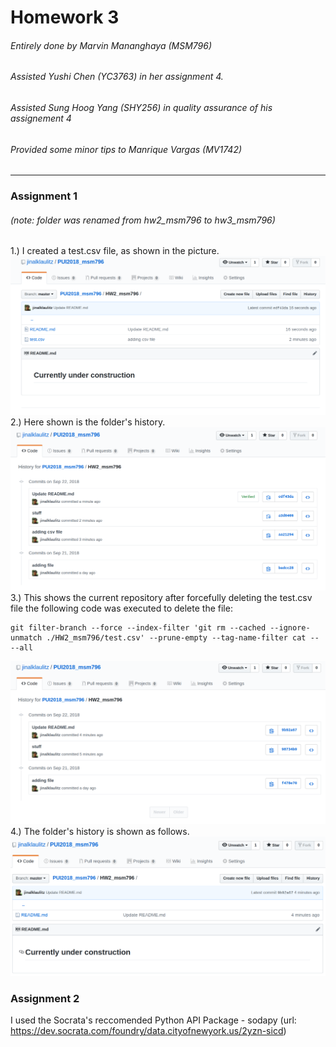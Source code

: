 # Homework 3
###### Entirely done by Marvin Mananghaya (MSM796)
###### Assisted Yushi Chen (YC3763) in her assignment 4.
###### Assisted Sung Hoog Yang (SHY256) in quality assurance of his assignement 4
###### Provided some minor tips to Manrique Vargas (MV1742)
-------------------------------------------------------------------------------------------
### Assignment 1
###### (note: folder was renamed from hw2_msm796 to hw3_msm796)
1.) I created a test.csv file, as shown in the picture.
![alt text](HW3_1.png)
2.) Here shown is the folder's history.
![alt text](HW3_2.png)
3.) This shows the current repository after forcefully deleting the test.csv file
the following code was executed to delete the file:
```
git filter-branch --force --index-filter 'git rm --cached --ignore-unmatch ./HW2_msm796/test.csv' --prune-empty --tag-name-filter cat -- --all
```
![alt text](HW3_3.png)
4.) The folder's history is shown as follows.
![alt text](HW3_4.png)

### Assignment 2
I used the Socrata's reccomended Python API Package - sodapy
(url: https://dev.socrata.com/foundry/data.cityofnewyork.us/2yzn-sicd)
